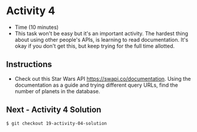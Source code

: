 # Activity 4
* Time (10 minutes)
* This task won't be easy but it's an important activity. The hardest thing about using other people's APIs, is learning to read documentation. It's okay if you don't get this, but keep trying for the full time allotted.

## Instructions
* Check out this Star Wars API https://swapi.co/documentation. Using the documentation as a guide and trying different query URLs, find the number of planets in the database.

## Next - Activity 4 Solution
`$ git checkout 19-activity-04-solution`

